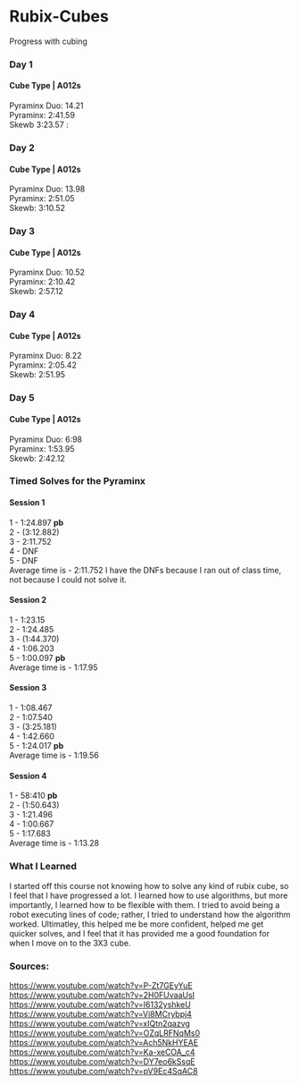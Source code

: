 # Rubix-Cubes
Progress with cubing 

### Day 1 
#### Cube Type | A012s  
Pyraminx Duo: 14.21 <br>
Pyraminx: 2:41.59 <br>
Skewb 3:23.57 :


### Day 2 
#### Cube Type | A012s  
Pyraminx Duo: 13.98 <br>
Pyraminx: 2:51.05 <br>
Skewb: 3:10.52

### Day 3 
#### Cube Type | A012s 
Pyraminx Duo: 10.52 <br>
Pyraminx: 2:10.42 <br> 
Skewb: 2:57.12

### Day 4 
#### Cube Type | A012s 
Pyraminx Duo: 8.22 <br>
Pyraminx: 2:05.42  <br>
Skewb: 2:51.95

### Day 5 
#### Cube Type | A012s  
Pyraminx Duo: 6:98 <br>
Pyraminx: 1:53.95 <br>
Skewb: 2:42.12 

### Timed Solves for the Pyraminx 
#### Session 1
1 - 1:24.897 **pb** <br>
2 - (3:12.882)  <br>
3 - 2:11.752 <br>
4 - DNF <br>
5 - DNF <br> 
Average time is - 2:11.752 
I have the DNFs because I ran out of class time, not because I could not solve it. 

#### Session 2 
1 - 1:23.15 <br>
2 - 1:24.485 <br>
3 - (1:44.370) <br> 
4 - 1:06.203 <br> 
5 - 1:00.097 **pb** <br> 
Average time is - 1:17.95  
#### Session 3 
1 - 1:08.467 <br>
2 - 1:07.540 <br>
3 - (3:25.181) <br> 
4 - 1:42.660 <br> 
5 - 1:24.017 **pb** <br> 
Average time is - 1:19.56
#### Session 4
1 - 58:410 **pb** <br>
2 - (1:50.643) <br>
3 - 1:21.496 <br> 
4 - 1:00.667 <br> 
5 - 1:17.683 <br>
Average time is - 1:13.28

### What I Learned 
I started off this course not knowing how to solve any kind of rubix cube, so I feel that I have progressed a lot. I learned how to use algorithms, but more importantly, I learned how to be flexible with them. I tried to avoid being a robot executing lines of code; rather, I tried to understand how the algorithm worked. Ultimatley, this helped me be more confident, helped me get quicker solves, and I feel that it has provided me a good foundation for when I move on to the 3X3 cube. 

### Sources: 
https://www.youtube.com/watch?v=P-Zt7GEyYuE <br>
https://www.youtube.com/watch?v=2H0FUvaaUsI <br> 
https://www.youtube.com/watch?v=I6132yshkeU <br> 
https://www.youtube.com/watch?v=Vi8MCrybpj4 <br> 
https://www.youtube.com/watch?v=xIQtn2qazvg <br> 
https://www.youtube.com/watch?v=OZqLRFNqMs0 <br> 
https://www.youtube.com/watch?v=Ach5NkHYEAE <br> 
https://www.youtube.com/watch?v=Ka-xeCOA_c4 <br> 
https://www.youtube.com/watch?v=DY7eo6kSsqE <br> 
https://www.youtube.com/watch?v=pV9Ec4SqAC8 <br>
